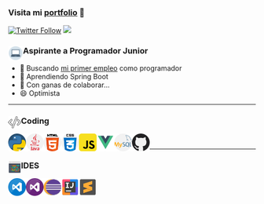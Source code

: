 ### Visita mi [portfolio][website] 👋

[![Twitter Follow](https://img.shields.io/twitter/follow/acarlosparra?color=%231DA1F2&label=Carlos%20Parra&logo=twitter&style=for-the-badge)](https://twitter.com/acarlosparra)
[<img src="https://media.giphy.com/media/3ohhwrfdoqBUw2DxJK/giphy.gif">][website]

### Aspirante a Programador Junior <img align="left" alt="Computer" width= "30px" src="iconos/039-computer.png"/>

- 🔭 Buscando [mi primer empleo][linkedIn] como programador
- 🌱 Aprendiendo Spring Boot
- 👯 Con ganas de colaborar...
- 😄 Optimista

---

### Coding <img align="left" alt="Coding" width= "26px" src="iconos/040-program.png"/>
<!-- <div>Iconos diseñados por <a href="https://www.freepik.com" title="Freepik">Freepik</a> from <a href="https://www.flaticon.es/" title="Flaticon">www.flaticon.es</a></div> -->
<img align="left" alt="Python" width= "36px" src="iconos/005-python.png"/>
<img align="left" alt="Java" width= "36px" src="iconos/003-java.png"/>
<img align="left" alt="HTML5" width= "36px" src="iconos/030-html-5.png"/>
<img align="left" alt="CSS3" width= "36px" src="iconos/031-css.png"/>
<img align="left" alt="JavaScript" width= "36px" src="iconos/029-javaScript.png"/>
<img align="left" alt="Vue" width= "36px" src="iconos/038-vue.png"/>
<img align="left" alt="MySQL" width= "36px" src="iconos/021-mysql.png"/>
<img align="left" alt="Github" width= "36px" src="iconos/010-github.png"/>
<br>

---
### IDES <img align="left" alt="Coding" width= "26px" src="iconos/041-ide.png"/>

<img align="left" alt="VisualStudioCode" width= "36px" src="iconos/033-visual_studio_code.png"/>
<img align="left" alt="VisualStudio" width= "36px" src="iconos/034-visual_studio.png"/>
<img align="left" alt="Eclipse" width= "36px" src="iconos/035-eclipse.png"/>
<img align="left" alt="Intellij" width= "36px" src="iconos/036-intellij.png"/>
<img align="left" alt="Sublime" width= "36px" src="iconos/037-sublime.png"/>


<!-- LINKS -->
[website]: https://carlosparra.pythonanywhere.com/
[linkedIn]: https://es.linkedin.com/in/carlos-parra-gonz%C3%A1lez-24a50a163?trk=people-guest_people_search-card